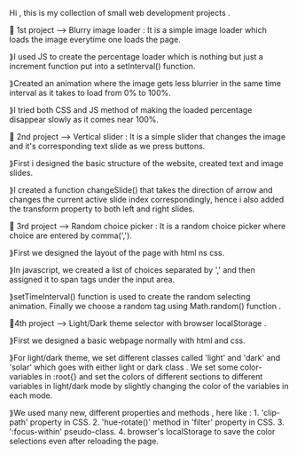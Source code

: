 Hi , this is my collection of small web development projects .

🎯 1st project --> Blurry image loader : It is a simple image loader which loads the image everytime one loads the page. 

  ⟫I used JS to create the percentage loader which is nothing but just a increment function put into a setInterval() function. 
  
  ⟫Created an animation where the image gets less blurrier in the same time interval as it takes to load from 0% to 100%. 
  
  ⟫I tried both CSS and JS method of making the loaded percentage disappear slowly as it comes near 100%.

🎯 2nd project --> Vertical slider : It is a simple slider that changes the image and it's corresponding text slide as we press buttons.

  ⟫First i designed the basic structure of the website, created text and image slides.

  ⟫I created a function changeSlide() that takes the direction of arrow and changes the current active slide index correspondingly, hence i also added the transform property to both left and right slides.

🎯 3rd project --> Random choice picker : It is a random choice picker where choice are entered by comma(',').

  ⟫First we designed the layout of the page with html ns css.

  ⟫In javascript, we created a list of choices separated by ',' and then assigned it to span tags under the input area.

  ⟫setTimeInterval() function is used to create the random selecting animation. Finally we choose a random tag using Math.random() function .

🎯4th project --> Light/Dark theme selector with browser localStorage .

  ⟫First we designed a basic webpage normally with html and css.

  ⟫For light/dark theme, we set different classes called 'light' and 'dark' and 'solar' which goes with either light or dark class . We set some color-variables in :root{} and set the colors of different sections to different variables in light/dark mode by slightly changing the color of the variables in each mode.

  ⟫We used many new, different properties and methods , here like :
    1. 'clip-path' property in CSS.
    2. 'hue-rotate()' method in 'filter' property in CSS.
    3. ':focus-within' pseudo-class. 
    4. browser's localStorage to save the color selections even after reloading the page.   
